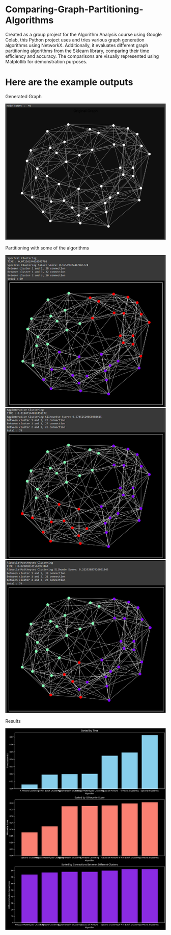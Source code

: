 # Comparing-Graph-Partitioning-Algorithms
Created as a group project for the Algorithm Analysis course using Google Colab, this Python project uses and tries various graph generation algorithms using NetworkX. Additionally, it evaluates different graph partitioning algorithms from the Sklearn library, comparing their time efficiency and accuracy. The comparisons are visually represented using Matplotlib for demonstration purposes.

# Here are the example outputs 

Generated Graph

<img src="https://github.com/AhadAydin/Comparing-Graph-Partitioning-Algorithms/blob/main/gp-images/gp0.png" width = 540 alt="GraphImage" />


Partitioning with some of the algorithms

<img src="https://github.com/AhadAydin/Comparing-Graph-Partitioning-Algorithms/blob/main/gp-images/gp1.png" width = 540 alt="Spectral" />

<img src="https://github.com/AhadAydin/Comparing-Graph-Partitioning-Algorithms/blob/main/gp-images/gp2.png" width = 540 alt="Agglomerative"/>

<img src="https://github.com/AhadAydin/Comparing-Graph-Partitioning-Algorithms/blob/main/gp-images/gp3.png" width = 540 alt="Fiduccia-Matheyses"/>


Results

<img src="https://github.com/AhadAydin/Comparing-Graph-Partitioning-Algorithms/blob/main/gp-images/gp4.png" width = 540 alt="Agglomerative"/>
